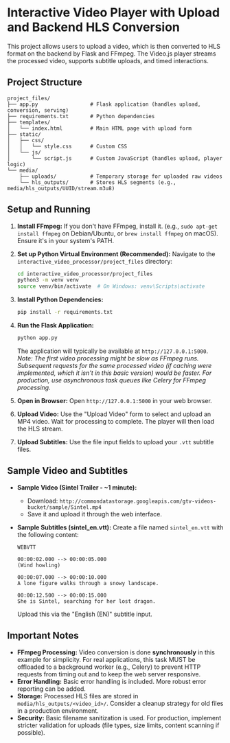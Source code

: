 # Interactive Video Player with Upload and Backend HLS Conversion

This project allows users to upload a video, which is then converted to HLS format on the backend by Flask and FFmpeg. The Video.js player streams the processed video, supports subtitle uploads, and timed interactions.

## Project Structure

```
project_files/
├── app.py                 # Flask application (handles upload, conversion, serving)
├── requirements.txt       # Python dependencies
├── templates/
│   └── index.html         # Main HTML page with upload form
├── static/
│   ├── css/
│   │   └── style.css      # Custom CSS
│   └── js/
│       └── script.js      # Custom JavaScript (handles upload, player logic)
└── media/
    ├── uploads/           # Temporary storage for uploaded raw videos
    └── hls_outputs/       # Stores HLS segments (e.g., media/hls_outputs/UUID/stream.m3u8)
```

## Setup and Running

1.  **Install FFmpeg:**
    If you don't have FFmpeg, install it. (e.g., `sudo apt-get install ffmpeg` on Debian/Ubuntu, or `brew install ffmpeg` on macOS). Ensure it's in your system's PATH.

2.  **Set up Python Virtual Environment (Recommended):**
    Navigate to the `interactive_video_processor/project_files` directory:
    ```bash
    cd interactive_video_processor/project_files
    python3 -m venv venv
    source venv/bin/activate  # On Windows: venv\Scripts\activate
    ```

3.  **Install Python Dependencies:**
    ```bash
    pip install -r requirements.txt
    ```

4.  **Run the Flask Application:**
    ```bash
    python app.py
    ```
    The application will typically be available at `http://127.0.0.1:5000`.
    *Note: The first video processing might be slow as FFmpeg runs. Subsequent requests for the same processed video (if caching were implemented, which it isn't in this basic version) would be faster. For production, use asynchronous task queues like Celery for FFmpeg processing.*

5.  **Open in Browser:**
    Open `http://127.0.0.1:5000` in your web browser.

6.  **Upload Video:**
    Use the "Upload Video" form to select and upload an MP4 video.
    Wait for processing to complete. The player will then load the HLS stream.

7.  **Upload Subtitles:**
    Use the file input fields to upload your `.vtt` subtitle files.

## Sample Video and Subtitles

*   **Sample Video (Sintel Trailer - ~1 minute):**
    *   Download: `http://commondatastorage.googleapis.com/gtv-videos-bucket/sample/Sintel.mp4`
    *   Save it and upload it through the web interface.

*   **Sample Subtitles (sintel_en.vtt):**
    Create a file named `sintel_en.vtt` with the following content:
    ```vtt
    WEBVTT

    00:00:02.000 --> 00:00:05.000
    (Wind howling)

    00:00:07.000 --> 00:00:10.000
    A lone figure walks through a snowy landscape.

    00:00:12.500 --> 00:00:15.000
    She is Sintel, searching for her lost dragon.
    ```
    Upload this via the "English (EN)" subtitle input.

## Important Notes
- **FFmpeg Processing:** Video conversion is done **synchronously** in this example for simplicity. For real applications, this task MUST be offloaded to a background worker (e.g., Celery) to prevent HTTP requests from timing out and to keep the web server responsive.
- **Error Handling:** Basic error handling is included. More robust error reporting can be added.
- **Storage:** Processed HLS files are stored in `media/hls_outputs/<video_id>/`. Consider a cleanup strategy for old files in a production environment.
- **Security:** Basic filename sanitization is used. For production, implement stricter validation for uploads (file types, size limits, content scanning if possible).
